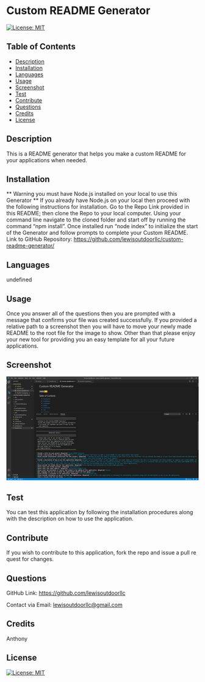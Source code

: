 
  # Custom README Generator 
  [![License: MIT](https://img.shields.io/badge/License-MIT-yellow.svg)](https://opensource.org/licenses/MIT)
  ## Table of Contents 
  
  * [Description](#description)
  * [Installation](#installation)
  * [Languages](#languages)
  * [Usage](#usage)
  * [Screenshot](#screenshot)
  * [Test](#test)
  * [Contribute](#contribute)
  * [Questions](#questions)
  * [Credits](#credits)
  * [License](#license)
  
  ## Description

  This is a README generator that helps you make a custom README for your applications when needed.
  
  ## Installation

  ** Warning you must have Node.js installed on your local to use this Generator ** If you already have Node.js on your local then proceed with the following instructions for installation. Go to the Repo Link provided in this README; then clone the Repo to your local computer. Using your command line navigate to the cloned folder and start off by running the command “npm install”.  Once installed run “node index” to initialize the start of the Generator and follow prompts to complete your Custom README.  
  Link to GitHub Repository: https://github.com/lewisoutdoorllc/custom-readme-generator/
  
  ## Languages
  
  undefined
  
  ## Usage

   Once you answer all of the questions then you are prompted with a message that confirms your file was created successfully. If you provided a relative path to a screenshot then you will have to move your newly made README to the root file for the image to show. Other than that please enjoy your new tool for providing you an easy template for all your future applications.

  ## Screenshot
    
  ![Custom README Generator](./pics/screenShotTest.png)

  ## Test

  You can test this application by following the installation procedures along with the description on how to use the application.

  ## Contribute

  If you wish to contribute to this application, fork the repo and issue a pull request for changes.

  ## Questions  

  GitHub Link: https://github.com/lewisoutdoorllc
  
  Contact via Email: lewisoutdoorllc@gmail.com

  ## Credits
  Anthony

  ## License
  [![License: MIT](https://img.shields.io/badge/License-MIT-yellow.svg)](https://opensource.org/licenses/MIT)
  
    